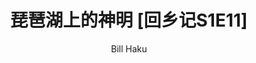 ---
layout: '../../layouts/MarkdownPost.astro'
title: '琵琶湖上的神明 [回乡记S1E11]'
pubDate: 2023-12-19
description: '白须鸟居水上建，八幡堀中轻舟游。'
author: 'Bill Haku'
cover:
    url: 'https://blog.hakubill.tech/img/jp/webp/s1e11/_DSC0773.webp'
    square: 'https://blog.hakubill.tech/img/jp/webp/s1e11/_DSC0773.webp'
    alt: 'cover'
tags: ["日本", "回乡记", "杂谈", "旅游"]
theme: 'light'
featured: true
published: false
---